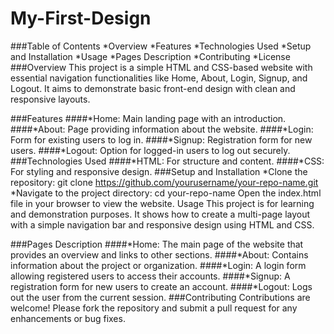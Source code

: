 # My-First-Design
###Table of Contents
*Overview
*Features
*Technologies Used
*Setup and Installation
*Usage
*Pages Description
*Contributing
*License
###Overview
This project is a simple HTML and CSS-based website with essential navigation functionalities like Home, About, Login, Signup, and Logout. It aims to demonstrate basic front-end design with clean and responsive layouts.

###Features
####*Home: Main landing page with an introduction.
####*About: Page providing information about the website.
####*Login: Form for existing users to log in.
####*Signup: Registration form for new users.
####*Logout: Option for logged-in users to log out securely.
###Technologies Used
####*HTML: For structure and content.
####*CSS: For styling and responsive design.
###Setup and Installation
*Clone the repository:
git clone https://github.com/yourusername/your-repo-name.git
*Navigate to the project directory:
cd your-repo-name
Open the index.html file in your browser to view the website.
Usage
This project is for learning and demonstration purposes. It shows how to create a multi-page layout with a simple navigation bar and responsive design using HTML and CSS.

###Pages Description
####*Home: The main page of the website that provides an overview and links to other sections.
####*About: Contains information about the project or organization.
####*Login: A login form allowing registered users to access their accounts.
####*Signup: A registration form for new users to create an account.
####*Logout: Logs out the user from the current session.
###Contributing
Contributions are welcome! Please fork the repository and submit a pull request for any enhancements or bug fixes.
